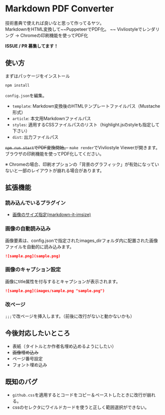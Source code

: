 # Markdown PDF Converter

技術書典で使えれば良いなと思って作ってるヤツ。  
MarkdownをHTML変換して~~PuppeteerでPDF化。  ~~ Vivliostyleでレンダリング → Chromeの印刷機能を使ってPDF化

**ISSUE / PR 募集してます！**

## 使い方

まずはパッケージをインストール

```bash
npm install
```

`config.json`を編集。

- `template`: Markdown変換後のHTMLテンプレートファイルパス（Mustache形式）
- `article`: 本文用Markdownファイルパス
- `styles`: 適用するCSSファイルパスのリスト（highlight.jsのstyleも指定して下さい）
- `dist`: 出力ファイルパス

~~`npm run start`でPDF変換開始。~~
`make render`でVivliostyle Viewerが開きます。ブラウザの印刷機能を使ってPDF化してください。

※ Chromeの場合、印刷オプションの「背景のグラフィック」が有効になっていないと一部のレイアウトが崩れる場合があります。

## 拡張機能

### 読み込んでいるプラグイン

- [画像のサイズ指定(markdown-it-imsize)](https://github.com/tatsy/markdown-it-imsize)

### 画像の自動読み込み

画像要素は、config.jsonで指定されたimages_dirフォルダ内に配置された画像ファイルを自動的に読み込みます。

```md
![sample.png](sample.png)
```

### 画像のキャプション設定

画像にtitle属性を付与するとキャプションが表示されます。

```md
![sample.png](images/sample.png "sample.png")
```

### 改ページ

`;;;`で改ページを挿入します。（前後に改行がないと動かないかも）

## 今後対応したいところ

- 表紙（タイトルとか作者名埋め込めるようにしたい）
- ~~画像埋め込み~~
- ページ番号設定
- フォント埋め込み

## 既知のバグ

- `github.css`を適用するとコードをコピー＆ペーストしたときに改行が崩れる。
- cssのセレクタにワイルドカードを使うと正しく範囲選択ができない。
